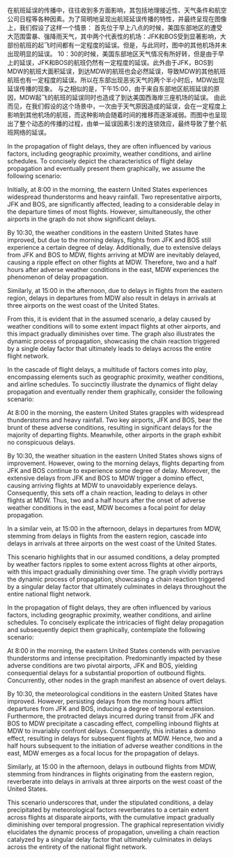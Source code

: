 在航班延误的传播中，往往收到多方面影响，其包括地理接近性、天气条件和航空公司日程等各种因素。为了简明地呈现出航班延误传播的特性，并最终呈现在图像上，我们假设了这样一个情景：
首先位于早上八点的时候，美国东部地区的遭受大范围雷暴、强降雨天气，其中两个代表性的机场：JFK和BOS受到显著影响，大部份航班的起飞时间都有一定程度的延误。但是，与此同时，图中的其他机场并未出现明显的延误。
10：30的时候，美国东部地区天气情况有所好转，但是由于早上的延误，JFK和BOS的航班仍然有一定程度的延误。此外由于JFK，BOS到MDW的航班大面积延误，到达MDW的航班也会必然延误，导致MDW的其他航班航班也有一定程度的延误。所以在东部出现恶劣天气的两个半小时后，MDW出现延误传播的现象。
与之相似的是，下午15:00，由于来自东部地区航班延误的原因，MDW起飞的航班的延误同时也造成了到达美国西海岸三座机场的延误。
由此而见，在我们假设的这个场景中，一次由于天气原因造成的延误，会在一定程度上影响到其他机场的航班，而这种影响会随着时间的推移而逐渐减弱。而图中也呈现出了整个动态的传播的过程，由单一延误因素引发的连锁效应，最终导致了整个航班网络的延误。

In the propagation of flight delays, they are often influenced by various factors, including geographic proximity, weather conditions, and airline schedules. To concisely depict the characteristics of flight delay propagation and eventually present them graphically, we assume the following scenario:

Initially, at 8:00 in the morning, the eastern United States experiences widespread thunderstorms and heavy rainfall. Two representative airports, JFK and BOS, are significantly affected, leading to a considerable delay in the departure times of most flights. However, simultaneously, the other airports in the graph do not show significant delays.

By 10:30, the weather conditions in the eastern United States have improved, but due to the morning delays, flights from JFK and BOS still experience a certain degree of delay. Additionally, due to extensive delays from JFK and BOS to MDW, flights arriving at MDW are inevitably delayed, causing a ripple effect on other flights at MDW. Therefore, two and a half hours after adverse weather conditions in the east, MDW experiences the phenomenon of delay propagation.

Similarly, at 15:00 in the afternoon, due to delays in flights from the eastern region, delays in departures from MDW also result in delays in arrivals at three airports on the west coast of the United States.

From this, it is evident that in the assumed scenario, a delay caused by weather conditions will to some extent impact flights at other airports, and this impact gradually diminishes over time. The graph also illustrates the dynamic process of propagation, showcasing the chain reaction triggered by a single delay factor that ultimately leads to delays across the entire flight network.


In the cascade of flight delays, a multitude of factors comes into play, encompassing elements such as geographic proximity, weather conditions, and airline schedules. To succinctly illustrate the dynamics of flight delay propagation and eventually render them graphically, consider the following scenario:

At 8:00 in the morning, the eastern United States grapples with widespread thunderstorms and heavy rainfall. Two key airports, JFK and BOS, bear the brunt of these adverse conditions, resulting in significant delays for the majority of departing flights. Meanwhile, other airports in the graph exhibit no conspicuous delays.

By 10:30, the weather situation in the eastern United States shows signs of improvement. However, owing to the morning delays, flights departing from JFK and BOS continue to experience some degree of delay. Moreover, the extensive delays from JFK and BOS to MDW trigger a domino effect, causing arriving flights at MDW to unavoidably experience delays. Consequently, this sets off a chain reaction, leading to delays in other flights at MDW. Thus, two and a half hours after the onset of adverse weather conditions in the east, MDW becomes a focal point for delay propagation.

In a similar vein, at 15:00 in the afternoon, delays in departures from MDW, stemming from delays in flights from the eastern region, cascade into delays in arrivals at three airports on the west coast of the United States.

This scenario highlights that in our assumed conditions, a delay prompted by weather factors ripples to some extent across flights at other airports, with this impact gradually diminishing over time. The graph vividly portrays the dynamic process of propagation, showcasing a chain reaction triggered by a singular delay factor that ultimately culminates in delays throughout the entire national flight network.



In the propagation of flight delays, they are often influenced by various factors, including geographic proximity, weather conditions, and airline schedules. To concisely explicate the intricacies of flight delay propagation and subsequently depict them graphically, contemplate the following scenario:

At 8:00 in the morning, the eastern United States contends with pervasive thunderstorms and intense precipitation. Predominantly impacted by these adverse conditions are two pivotal airports, JFK and BOS, yielding consequential delays for a substantial proportion of outbound flights. Concurrently, other nodes in the graph manifest an absence of overt delays.

By 10:30, the meteorological conditions in the eastern United States have improved. However, persisting delays from the morning hours afflict departures from JFK and BOS, inducing a degree of temporal extension. Furthermore, the protracted delays incurred during transit from JFK and BOS to MDW precipitate a cascading effect, compelling inbound flights at MDW to invariably confront delays. Consequently, this initiates a domino effect, resulting in delays for subsequent flights at MDW. Hence, two and a half hours subsequent to the initiation of adverse weather conditions in the east, MDW emerges as a focal locus for the propagation of delays.

Similarly, at 15:00 in the afternoon, delays in outbound flights from MDW, stemming from hindrances in flights originating from the eastern region, reverberate into delays in arrivals at three airports on the west coast of the United States.

This scenario underscores that, under the stipulated conditions, a delay precipitated by meteorological factors reverberates to a certain extent across flights at disparate airports, with the cumulative impact gradually diminishing over temporal progression. The graphical representation vividly elucidates the dynamic process of propagation, unveiling a chain reaction catalyzed by a singular delay factor that ultimately culminates in delays across the entirety of the national flight network.
